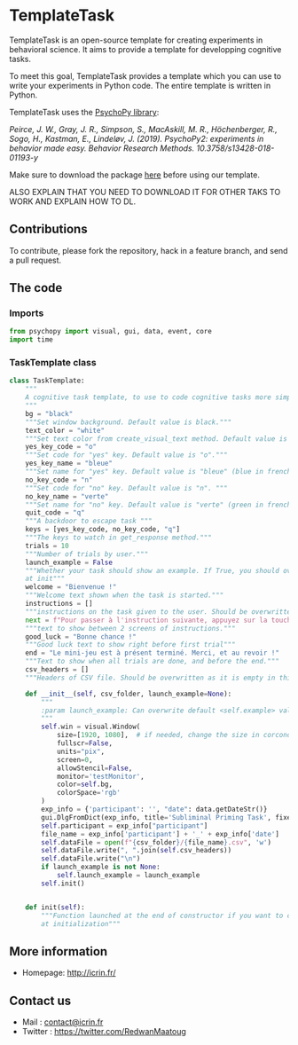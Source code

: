 # TemplateTask

TemplateTask is an open-source template for creating experiments in behavioral science. 
It aims to provide a template for developping cognitive tasks.

To meet this goal, TemplateTask provides a template which you can use to write your experiments in Python code. 
The entire template is written in Python.

TemplateTask uses the [PsychoPy library](https://psychopy.org/index.html):

*Peirce, J. W., Gray, J. R., Simpson, S., MacAskill, M. R., Höchenberger, R., Sogo, H., Kastman, E., Lindeløv, J. (2019). PsychoPy2: experiments in behavior made easy. Behavior Research Methods. 10.3758/s13428-018-01193-y*

Make sure to download the package [here](https://www.psychopy.org/download.html) before using our template.

ALSO EXPLAIN THAT YOU NEED TO DOWNLOAD IT FOR OTHER TAKS TO WORK AND EXPLAIN HOW TO DL.

## Contributions

To contribute, please fork the repository, hack in a feature branch, and send a
pull request.

## The code 

### Imports

```python
from psychopy import visual, gui, data, event, core
import time
```

### TaskTemplate class 

```python
class TaskTemplate:
    """
    A cognitive task template, to use to code cognitive tasks more simply
    """
    bg = "black"
    """Set window background. Default value is black."""
    text_color = "white"
    """Set text color from create_visual_text method. Default value is white."""
    yes_key_code = "o"
    """Set code for "yes" key. Default value is "o"."""
    yes_key_name = "bleue"
    """Set name for "yes" key. Default value is "bleue" (blue in french)."""
    no_key_code = "n"
    """Set code for "no" key. Default value is "n". """
    no_key_name = "verte"
    """Set name for "no" key. Default value is "verte" (green in french)."""
    quit_code = "q"
    """A backdoor to escape task """
    keys = [yes_key_code, no_key_code, "q"]
    """The keys to watch in get_response method."""
    trials = 10
    """Number of trials by user."""
    launch_example = False
    """Whether your task should show an example. If True, you should overwrite the example method. Can be overwritten 
    at init"""
    welcome = "Bienvenue !"
    """Welcome text shown when the task is started."""
    instructions = []
    """instructions on the task given to the user. Should be overwritten as it is empty in template."""
    next = f"Pour passer à l'instruction suivante, appuyez sur la touche {yes_key_name}"
    """text to show between 2 screens of instructions."""
    good_luck = "Bonne chance !"
    """Good luck text to show right before first trial"""
    end = "Le mini-jeu est à présent terminé. Merci, et au revoir !"
    """Text to show when all trials are done, and before the end."""
    csv_headers = []
    """Headers of CSV file. Should be overwritten as it is empty in this template."""
```

```python
    def __init__(self, csv_folder, launch_example=None):
        """
        :param launch_example: Can overwrite default <self.example> value.
        """
        self.win = visual.Window(
            size=[1920, 1080],  # if needed, change the size in corcondance with your monitor
            fullscr=False,
            units="pix",
            screen=0,
            allowStencil=False,
            monitor='testMonitor',
            color=self.bg,
            colorSpace='rgb'
        )
        exp_info = {'participant': '', "date": data.getDateStr()}
        gui.DlgFromDict(exp_info, title='Subliminal Priming Task', fixed=["date"])
        self.participant = exp_info["participant"]
        file_name = exp_info['participant'] + '_' + exp_info['date']
        self.dataFile = open(f"{csv_folder}/{file_name}.csv", 'w')
        self.dataFile.write(", ".join(self.csv_headers))
        self.dataFile.write("\n")
        if launch_example is not None:
            self.launch_example = launch_example
        self.init()
```

```python

    def init(self):
        """Function launched at the end of constructor if you want to create instance variables or execute some code
        at initialization"""
```


## More information

* Homepage: http://icrin.fr/

## Contact us 

* Mail : <contact@icrin.fr>
* Twitter : <https://twitter.com/RedwanMaatoug>

